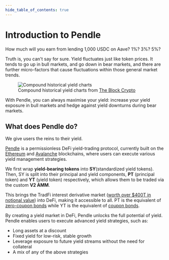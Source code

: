```yaml
---
hide_table_of_contents: true
---
```


# Introduction to Pendle

How much will you earn from lending 1,000 USDC on Aave? 1%? 3%? 5%?

Truth is, you can't say for sure. Yield fluctuates just like token prices. It tends to go up in bull markets, and go down in bear markets, and there are further micro-factors that cause fluctuations within those general market trends.

<figure>
  <img src="/img/introduction/historical_yield.jpg" alt="Compound historical yield charts" />
  <figcaption>Compound historical yield charts from <a href="https://www.theblockcrypto.com/data/decentralized-finance/cryptocurrency-lending/compound-lending-rates">The Block Crypto</a></figcaption>
</figure>

With Pendle, you can always maximise your yield: increase your yield exposure in bull markets and hedge against yield downturns during bear markets.

## What does Pendle do?

We give users the reins to their yield.

[Pendle](https://pendle.finance/) is a permissionless DeFi yield-trading protocol, currently built on the [Ethereum](https://ethereum.org/) and [Avalanche](https://www.avax.network/) blockchains, where users can execute various yield management strategies.

We first wrap **yield-bearing tokens** into **SY**(standardized yield tokens). Then, SY is split into their principal and yield components, **PT** (principal token) and **YT** (yield token) respectively, which allows them to be traded via the custom **V2 AMM**.

This brings the TradFi interest derivative market ([worth over $400T in notional value](https://www.bis.org/publ/otc_hy2111/intgraphs/graphA3.htm)) into DeFi, making it accessible to all. PT is the equivalent of [zero-coupon bonds](https://www.investopedia.com/terms/z/zero-couponbond.asp) while YT is the equivalent of [coupon bonds](https://www.investopedia.com/terms/c/couponbond.asp).

By creating a yield market in DeFi, Pendle unlocks the full potential of yield. Pendle enables users to execute advanced yield strategies, such as:

* Long assets at a discount
* Fixed yield for low-risk, stable growth
* Leverage exposure to future yield streams without the need for collateral
* A mix of any of the above strategies

